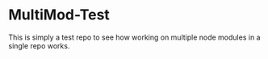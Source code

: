 # MultiMod-Test

This is simply a test repo to see how working on multiple node modules in a single repo works.
